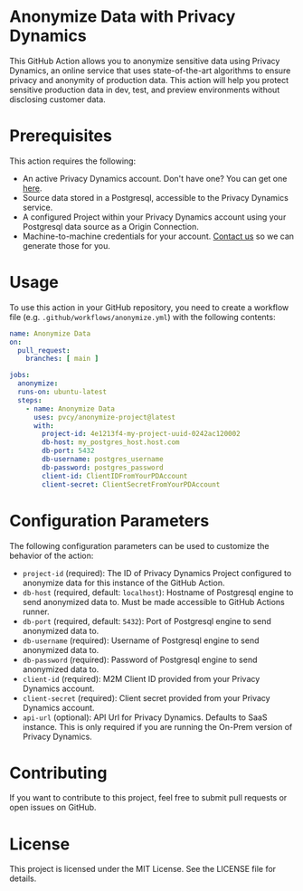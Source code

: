 # Anonymize Data with Privacy Dynamics

This GitHub Action allows you to anonymize sensitive data using Privacy Dynamics, an online service that uses state-of-the-art
algorithms to ensure privacy and anonymity of production data. This action will help you protect sensitive production data
in dev, test, and preview environments without disclosing customer data.

# Prerequisites

This action requires the following:

* An active Privacy Dynamics account. Don't have one? You can get one [here](https://signup.privacydynamics.io/).
* Source data stored in a Postgresql, accessible to the Privacy Dynamics service.
* A configured Project within your Privacy Dynamics account using your Postgresql data source as a Origin Connection.
* Machine-to-machine credentials for your account. [Contact us](mailto:support@privacydynamics.io) so we can generate those for you.

# Usage

To use this action in your GitHub repository, you need to create a workflow file (e.g. `.github/workflows/anonymize.yml`) with the
following contents:

```yaml
name: Anonymize Data
on:
  pull_request:
    branches: [ main ]

jobs:
  anonymize:
  runs-on: ubuntu-latest
  steps:
    - name: Anonymize Data
      uses: pvcy/anonymize-project@latest
      with:
        project-id: 4e1213f4-my-project-uuid-0242ac120002
        db-host: my_postgres_host.host.com
        db-port: 5432
        db-username: postgres_username
        db-password: postgres_password
        client-id: ClientIDFromYourPDAccount
        client-secret: ClientSecretFromYourPDAccount
```

# Configuration Parameters
The following configuration parameters can be used to customize the behavior of the action:

* `project-id` (required): The ID of Privacy Dynamics Project configured to anonymize data for this instance of the GitHub Action.
* `db-host` (required, default: `localhost`): Hostname of Postgresql engine to send anonymized data to. Must be made accessible to GitHub Actions runner.
* `db-port` (required, default: `5432`): Port of Postgresql engine to send anonymized data to.
* `db-username` (required): Username of Postgresql engine to send anonymized data to.
* `db-password` (required): Password of Postgresql engine to send anonymized data to.
* `client-id` (required): M2M Client ID provided from your Privacy Dynamics account.
* `client-secret` (required): Client secret provided from your Privacy Dynamics account.
* `api-url` (optional): API Url for Privacy Dynamics. Defaults to SaaS instance. This is only required if you are running the On-Prem version of Privacy Dynamics.


# Contributing

If you want to contribute to this project, feel free to submit pull requests or open issues on GitHub.

# License

This project is licensed under the MIT License. See the LICENSE file for details.
